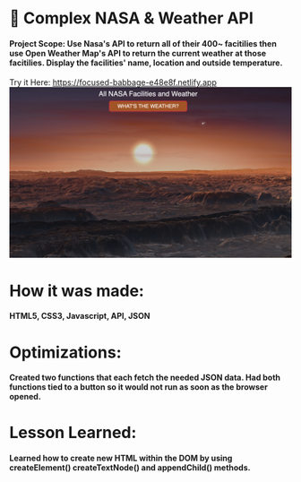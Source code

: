 # 🚀 Complex NASA & Weather API
#### Project Scope: Use Nasa's API to return all of their 400~ facitilies then use Open Weather Map's API to return the current weather at those facitilies. Display the facilities' name, location and outside temperature.
Try it Here: https://focused-babbage-e48e8f.netlify.app
![Complex NASA & Weather Screenshot](/complexNASA.png)

# How it was made:
#### HTML5, CSS3, Javascript, API, JSON

# Optimizations:
#### Created two functions that each fetch the needed JSON data. Had both functions tied to a button so it would not run as soon as the browser opened.

# Lesson Learned:
#### Learned how to create new HTML within the DOM by using createElement() createTextNode() and appendChild() methods. 
